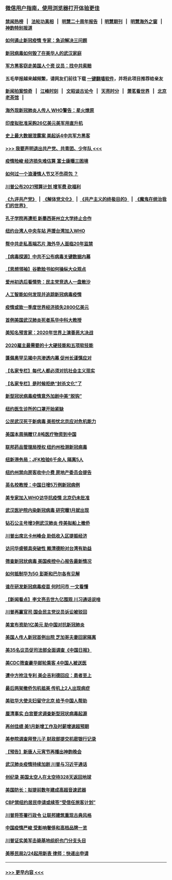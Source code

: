 ### [微信用户指南，使用浏览器打开体验更佳](https://github.com/gfw-breaker/banned-news1/blob/master/indexes/wechat-guide.md?t=0)
#### [禁闻热榜](热点新闻.md?t=0)  &nbsp;&nbsp;|&nbsp;&nbsp; [法轮功真相](https://github.com/gfw-breaker/truth/blob/master/README.md?t=0) &nbsp;&nbsp;|&nbsp;&nbsp; [明慧二十周年报告](https://github.com/gfw-breaker/mh-reports/blob/master/README.md?t=0) &nbsp;&nbsp;|&nbsp;&nbsp;[明慧期刊](https://github.com/gfw-breaker/mh-qikan) &nbsp;&nbsp;|&nbsp;&nbsp; [明慧海外之窗](https://github.com/gfw-breaker/mh-news/blob/master/README.md?t=0) &nbsp;&nbsp;|&nbsp;&nbsp; [神韵特别报道](https://github.com/gfw-breaker/mh-news/blob/master/shenyun.md?t=0)
#### [如何遏止新冠疫情 专家：急迫解决三问题](../pages/nsc412/n11859685.md?t=02110902) 
#### [新冠病毒如何毁了在美华人的武汉家庭](../pages/nsc412/n11859524.md?t=02110902) 
#### [军方黑客窃走美国人个资 议员：找中共索赔](../pages/nsc412/n11859371.md?t=02110902) 
#### 五毛举报越来越频繁，请网友们前往下载 [一键翻墙软件](https://github.com/gfw-breaker/ssr-accounts)，并将此项目推荐给亲友
#### [新闻拍案惊奇](https://github.com/gfw-breaker/banned-news1/blob/master/pages/link4.md) &nbsp;&nbsp;|&nbsp;&nbsp; [江峰时刻](https://github.com/gfw-breaker/banned-news1/blob/master/pages/link4.md) &nbsp;&nbsp;|&nbsp;&nbsp; [文昭谈古论今](https://github.com/gfw-breaker/banned-news1/blob/master/pages/link4.md) &nbsp;&nbsp;|&nbsp;&nbsp; [天亮时分](https://github.com/gfw-breaker/banned-news1/blob/master/pages/link4.md) &nbsp;&nbsp;|&nbsp;&nbsp; [萧茗看世界](https://github.com/gfw-breaker/banned-news1/blob/master/pages/link4.md) &nbsp;&nbsp;|&nbsp;&nbsp; [北京老茶馆](https://github.com/gfw-breaker/banned-news1/blob/master/pages/link4.md) &nbsp;&nbsp;|&nbsp;&nbsp; 
#### [海外现新冠肺炎人传人 WHO警告：星火燎原](../pages/nsc412/n11859252.md?t=02110902) 
#### [印度拟批准采购26亿美元美军用直升机](../pages/nsc412/n11859143.md?t=02110902) 
#### [史上最大数据泄露案 美起诉4中共军方黑客](../pages/nsc412/n11859115.md?t=02110902) 
#### [>>> 我要声明退出共产党、共青团、少年队 <<<](https://github.com/begood0513/goodnews/blob/master/quit/letter.md) 
#### [疫情险峻 经济损失难估算 富士康曝三困境](../pages/nsc412/n11859120.md?t=02110902) 
#### [如何过一个浪漫情人节又不伤荷包 ？](../pages/nsc412/n11858969.md?t=02110902) 
#### [川普公布2021预算计划 增军费 砍福利](../pages/nsc412/n11859012.md?t=02110902) 
#### [《九评共产党》](https://github.com/begood0513/9ping.md/blob/master/README.md) &nbsp;|&nbsp; [《解体党文化》](../../../../jtdwh.md/blob/master/README.md)  &nbsp;|&nbsp; [《共产主义的终极目的》](../../../../gczydzjmd.md/blob/master/README.md) &nbsp;|&nbsp; [《魔鬼在统治我们的世界》](../../../../mgztzwmdsj.md/blob/master/README.md) 
#### [孔子学院再遭拒 新墨西哥州立大学终止合作](../pages/nsc412/n11858661.md?t=02110902) 
#### [纽约台湾人中央车站  声援台湾加入WHO](../pages/nsc412/n11857757.md?t=02110902) 
#### [帮中共走私高端芯片 海外华人面临20年监禁](../pages/nsc412/n11855016.md?t=02110902) 
#### [【病毒探源】中共不公布病毒关键数据内幕](../pages/nsc412/n11856584.md?t=02110902) 
#### [【思想领袖】谷歌脸书如何操纵大众观点](../pages/nsc412/n11680874.md?t=02110902) 
#### [爱州初选后看情势：民主党竞选人一盘散沙](../pages/nsc412/n11856557.md?t=02110902) 
#### [人工智能如何发现并追踪新冠病毒疫情](../pages/nsc412/n11856398.md?t=02110902) 
#### [疫情或致一季度世界经济损失2800亿美元](../pages/nsc412/n11855639.md?t=02110902) 
#### [首例美国武汉肺炎死者系华中科大教授](../pages/nsc412/n11855500.md?t=02110902) 
#### [美知名预言家：2020年世界上演善恶大决战](../pages/nsc412/n11855418.md?t=02110902) 
#### [2020雇主最需要的十大硬技能和五项软技能](../pages/nsc412/n11850953.md?t=02110902) 
#### [蓬佩奥罕见揭中共渗透内幕 促州长谨慎应对](../pages/nsc412/n11854685.md?t=02110902) 
#### [【名家专栏】每代人都必须对抗社会主义现实](../pages/nsc412/n11831412.md?t=02110902) 
#### [【名家专栏】是时候拒绝“封杀文化”了](../pages/nsc412/n11814093.md?t=02110902) 
#### [新型冠状病毒疫情意外加剧中美“脱钩”](../pages/nsc412/n11854475.md?t=02110902) 
#### [纽约医生诊所的口罩开始紧缺](../pages/nsc412/n11853364.md?t=02110902) 
#### [公民武汉死于新病毒 美担忧北京应对危机能力](../pages/nsc412/n11854331.md?t=02110902) 
#### [美国本周捐赠17.8吨医疗物资到中国](../pages/nsc412/n11854269.md?t=02110902) 
#### [联邦药品管理局授权  纽约州检测新冠病毒](../pages/nsc412/n11853371.md?t=02110902) 
#### [纽新港务局：JFK检验6千余人  隔离5人](../pages/nsc412/n11853366.md?t=02110902) 
#### [纽约州禁向房客收中介费  房地产委员会提告](../pages/nsc412/n11853360.md?t=02110902) 
#### [英名校教授：中国日增5万例新冠病例](../pages/nsc412/n11854174.md?t=02110902) 
#### [美专家加入WHO访华抗疫情 北京仍未批准](../pages/nsc412/n11854043.md?t=02110902) 
#### [武汉医护院内染新冠病毒 研究曝1月就出现](../pages/nsc412/n11852928.md?t=02110902) 
#### [钻石公主号增3例武汉肺炎 传美拟船上撤侨](../pages/nsc412/n11853240.md?t=02110902) 
#### [川普出席北卡州峰会 助低收入区提振经济](../pages/nsc412/n11853232.md?t=02110902) 
#### [访问华盛顿具突破性 赖清德盼对台湾有助益](../pages/nsc412/n11853129.md?t=02110902) 
#### [筛查新冠状病毒 美国疾控中心报告最新情况](../pages/nsc412/n11853070.md?t=02110902) 
#### [如何抵制华为5G 彭斯和巴尔各有见解](../pages/nsc412/n11852535.md?t=02110902) 
#### [谁在研发新冠病毒疫苗 何时问市 一文看懂](../pages/nsc412/n11852840.md?t=02110902) 
#### [【新闻看点】李文亮去世九亿围观 川习通话说啥](../pages/nsc412/n11852360.md?t=02110902) 
#### [川普再赢官司 国会民主党议员诉讼被驳回](../pages/nsc412/n11852287.md?t=02110902) 
#### [美宣布资助1亿美元 助中国对抗新冠肺炎](../pages/nsc412/n11852531.md?t=02110902) 
#### [美国人传人新冠首例出院 芝加哥夫妻回家隔离](../pages/nsc412/n11852452.md?t=02110902) 
#### [美35名议员促司法部全面调查《中国日报》](../pages/nsc412/n11852435.md?t=02110902) 
#### [美CDC筛查豪华邮轮乘客 4中国人被送医](../pages/nsc412/n11852085.md?t=02110902) 
#### [遭中方抢注专利 美企吉利德回应：患者至上](../pages/nsc412/n11852037.md?t=02110902) 
#### [最后两架撤侨包机抵美 传机上2人出现病症](../pages/nsc412/n11852173.md?t=02110902) 
#### [美驻华大使夫妇留守北京 给予中国人帮助](../pages/nsc412/n11852165.md?t=02110902) 
#### [厘清事实 白宫要求调查新型冠状病毒起源](../pages/nsc412/n11852106.md?t=02110902) 
#### [再创佳绩 美1月新增工作及时薪增速超预期](../pages/nsc412/n11852174.md?t=02110902) 
#### [美参院调查拜登儿子 财政部提交机密银行记录](../pages/nsc412/n11851808.md?t=02110902) 
#### [【预告】新唐人元宵节再播出神韵晚会](../pages/nsc412/n11843192.md?t=02110902) 
#### [武汉肺炎疫情持续加剧 川普与习近平通话](../pages/nsc412/n11851613.md?t=02110902) 
#### [创纪录 美国太空人在太空待328天返回地球](../pages/nsc412/n11851266.md?t=02110902) 
#### [美国防长：拟提前数年建成高超音速武器](../pages/nsc412/n11850959.md?t=02110902) 
#### [CBP禁纽约居民申请或续签“受信任旅客计划”](../pages/nsc412/n11850857.md?t=02110902) 
#### [川普将签署行政令 让联邦建筑重现古典风格](../pages/nsc412/n11850654.md?t=02110902) 
#### [中国疫情严峻 受影响奢侈和高档品牌一览](../pages/nsc412/n11850319.md?t=02110902) 
#### [川普证实美军击毙基地组织也门分支头目](../pages/nsc412/n11850383.md?t=02110902) 
#### [美移民局2/24起用新表 律师：快递出申请](../pages/nsc412/n11848220.md?t=02110902) 

----
#### [ >>> 更早内容 <<< ](../indexes/nsc412-earlier.md)
